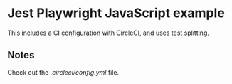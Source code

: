 # Jest Playwright JavaScript example

This includes a CI configuration with CircleCI, and uses test splitting.

## Notes

Check out the _.circleci/config.yml_ file.
